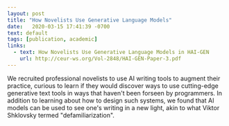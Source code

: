 ```yaml
---
layout: post
title: "How Novelists Use Generative Language Models"
date:   2020-03-15 17:41:39 -0700
text: default
tags: [publication, academic]
links:
  - text: How Novelists Use Generative Language Models in HAI-GEN
    url: http://ceur-ws.org/Vol-2848/HAI-GEN-Paper-3.pdf
---
```

We recruited professional novelists to use AI writing tools to augment their practice, curious to learn if they would discover ways to use cutting-edge generative text tools in ways that haven't been forseen by programmers. In addition to learning about how to design such systems, we found that AI models can be used to see one's writing in a new light, akin to what Viktor Shklovsky termed "defamiliarization". 
